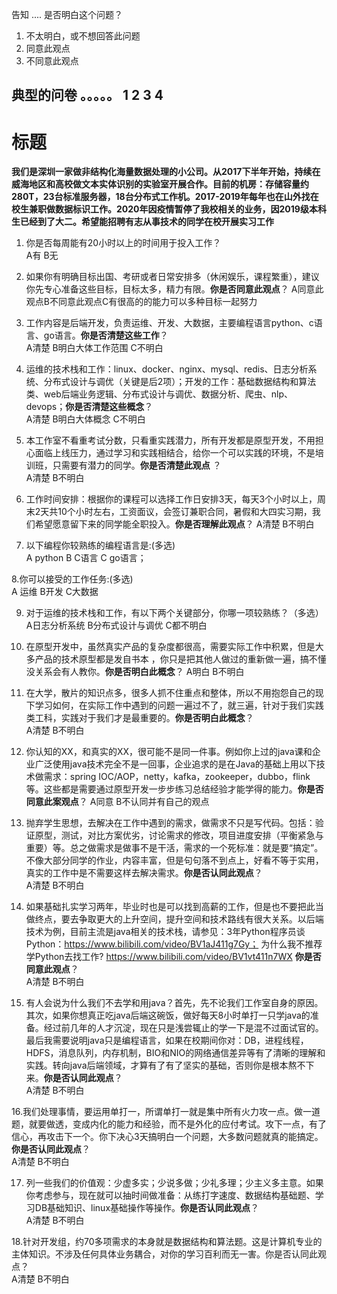 告知
....
是否明白这个问题？
1. 不太明白，或不想回答此问题
2. 同意此观点
3. 不同意此观点


典型的问卷
。。。。。
1 2 3 4   
------------  
# 标题  
**我们是深圳一家做非结构化海量数据处理的小公司。从2017下半年开始，持续在威海地区和高校做文本实体识别的实验室开展合作。目前的机房：存储容量约280T，23台标准服务器，18台分布式工作机。2017-2019年每年也在山外找在校生兼职做数据标识工作。2020年因疫情暂停了我校相关的业务，因2019级本科生已经到了大二。希望能招聘有志从事技术的同学在校开展实习工作**   

1. 你是否每周能有20小时以上的时间用于投入工作？  
   A有 B无  
   
2. 如果你有明确目标出国、考研或者日常安排多（休闲娱乐，课程繁重），建议你先专心准备这些目标，目标太多，精力有限。**你是否同意此观点**？
   A同意此观点B不同意此观点C有很高的的能力可以多种目标一起努力  
   
3. 工作内容是后端开发，负责运维、开发、大数据，主要编程语言python、c语言、go语言。**你是否清楚这些工作**？  
  A清楚 B明白大体工作范围 C不明白  
  
4. 运维的技术栈和工作：linux、docker、nginx、mysql、redis、日志分析系统、分布式设计与调优（关键是后2项）；开发的工作：基础数据结构和算法类、web后端业务逻辑、分布式设计与调优、数据分析、爬虫、nlp、devops；**你是否清楚这些概念**？  
   A清楚 B明白大体概念 C不明白  
   
5. 本工作室不看重考试分数，只看重实践潜力，所有开发都是原型开发，不用担心面临上线压力，通过学习和实践相结合，给你一个可以实践的环境，不是培训班，只需要有潜力的同学。**你是否清楚此观点**  ？  
A清楚 B不明白  

6. 工作时间安排：根据你的课程可以选择工作日安排3天，每天3个小时以上，周末2天共10个小时左右，工资面议，会签订兼职合同，暑假和大四实习期，我们希望愿意留下来的同学能全职投入。**你是否理解此观点**？
A清楚 B不明白
7. 以下编程你较熟练的编程语言是:(多选)  
  A python B C语言 C go语言；  
  
8.你可以接受的工作任务:(多选)  
 A 运维 B开发 C大数据
 
9. 对于运维的技术栈和工作，有以下两个关键部分，你哪一项较熟练？（多选）  
   A日志分析系统 B分布式设计与调优 C都不明白  

10. 在原型开发中，虽然真实产品的复杂度都很高，需要实际工作中积累，但是大多产品的技术原型都是发自书本
，你只是把其他人做过的重新做一遍，搞不懂没关系会有人教你。**你是否明白此概念**？
    A明白 B不明白  
    
11. 在大学，散片的知识点多，很多人抓不住重点和整体，所以不用抱怨自己的现下学习如何，在实际工作中遇到的问题一遍过不了，就三遍，针对于我们实践类工科，实践对于我们才是最重要的。**你是否明白此概念**？  
  A清楚 B不明白  
12. 你认知的XX，和真实的XX，很可能不是同一件事。例如你上过的java课和企业广泛使用java技术完全不是一回事，企业追求的是在Java的基础上用以下技术做需求：spring IOC/AOP，netty，kafka，zookeeper，dubbo，flink等。这些都是需要通过原型开发一步步练习总结经验才能学得的能力。**你是否同意此案观点**？
    A同意 B不认同并有自己的观点  
      
13. 抛弃学生思想，去解决在工作中遇到的需求，做需求不只是写代码。包括：验证原型，测试，对比方案优劣，讨论需求的修改，项目进度安排（平衡紧急与重要）等。总之做需求是做事不是干活，需求的一个死标准：就是要“搞定”。不像大部分同学的作业，内容丰富，但是句句落不到点上，好看不等于实用，真实的工作中是不需要这样去解决需求。**你是否认同此观点**？  
 A清楚 B不明白  
14. 如果基础扎实学习两年，毕业时也是可以找到高薪的工作，但是也不要把此当做终点，要去争取更大的上升空间，提升空间和技术路线有很大关系。以后端技术为例，目前主流是java相关的技术栈，请参见：3年Python程序员谈Python：https://www.bilibili.com/video/BV1aJ411g7Gy； 为什么我不推荐学Python去找工作?  https://www.bilibili.com/video/BV1vt411n7WX **你是否同意此观点**？  
             A清楚 B不明白  
15. 有人会说为什么我们不去学和用java？首先，先不论我们工作室自身的原因。其次，如果你想真正吃java后端这碗饭，做好每天8小时单打一只学java的准备。经过前几年的人才沉淀，现在只是浅尝辄止的学一下是混不过面试官的。最后我需要说明java只是编程语言，如果在校期间你对：DB，进程线程，HDFS，消息队列，内存机制，BIO和NIO的网络通信差异等有了清晰的理解和实践。转向java后端领域，才算有了有了坚实的基础，否则你是根本熬不下来。**你是否认同此观点**？  
           A清楚 B不明白  

16.我们处理事情，要运用单打一，所谓单打一就是集中所有火力攻一点。做一道题，就要做透，变成内化的能力和经验，而不是外化的应付考试。攻下一点，有了信心，再攻击下一个。你下决心3天搞明白一个问题，大多数问题就真的能搞定。**你是否认同此观点**？  
          A清楚 B不明白   

17. 列一些我们的价值观：少虚多实；少说多做；少礼多理；少主义多主意。如果你考虑参与，现在就可以抽时间做准备：从练打字速度、数据结构基础题、学习DB基础知识、linux基础操作等操作。**你是否认同此观点**？  
          A清楚 B不明白  

18.针对开发组，约70多项需求的本身就是数据结构和算法题。这是计算机专业的主体知识。不涉及任何具体业务耦合，对你的学习百利而无一害。你是否认同此观点？   
A清楚 B不明白  





